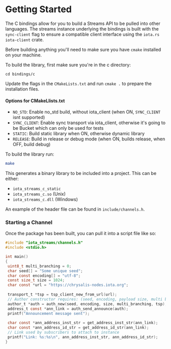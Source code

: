 # Getting Started
The C bindings allow for you to build a Streams API to be pulled into other languages. 
The streams instance underlying the bindings is built with the `sync-client` flag to 
ensure a compatible client interface using the `iota.rs iota-client` crate. 

Before building anything you'll need to make sure you have `cmake` installed on your 
machine.

To build the library, first make sure you're in the c directory:
```
cd bindings/c
``` 
Update the flags in the `CMakeLists.txt` and run ```cmake .``` to 
prepare the installation files. 

#### Options for CMakeLlists.txt
- `NO_STD`: Enable no_std build, without iota_client (when ON, `SYNC_CLIENT` isnt supported)
- `SYNC_CLIENT`: Enable sync transport via iota_client, otherwise it's going to be Bucket which can only be used for tests
- `STATIC`: Build static library when ON, otherwise dynamic library
- `RELEASE`: Build in release or debug mode (when ON, builds release, when OFF, build debug)

To build the library run:
```bash 
make
```

This generates a binary library to be included into a project. This can be either: 
- `iota_streams_c_static`
- `iota_streams_c.so` (Unix)
- `iota_streams_c.dll` (Windows)

An example of the header file can be found in `include/channels.h`.

### Starting a Channel 
Once the package has been built, you can pull it into a script file like so: 
```c
#include "iota_streams/channels.h"
#include <stdio.h>

int main()
{
 uint8_t multi_branching = 0;
 char seed[] = "Some unique seed";
 char const encoding[] = "utf-8";
 const size_t size = 1024;
 char const *url = "https://chrysalis-nodes.iota.org";
 
 transport_t *tsp = tsp_client_new_from_url(url);
 // Author constructor requires: (seed, encoding, payload size, multi branching, transport client)
 author_t *auth = auth_new(seed, encoding, size, multi_branching, tsp);
 address_t const *ann_link = auth_send_announce(auth);
 printf("Announcement message sent");
 
 char const *ann_address_inst_str = get_address_inst_str(ann_link);
 char const *ann_address_id_str = get_address_id_str(ann_link);
 // Link used by subscribers to attach to instance
 printf("Link: %s:%s\n", ann_address_inst_str, ann_address_id_str);
}
```
